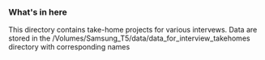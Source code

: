 ### What's in here
This directory contains take-home projects for various intervews. Data are stored in the /Volumes/Samsung_T5/data/data_for_interview_takehomes directory with corresponding names
